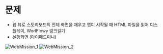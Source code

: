 # 문제 
- 웹 뷰로 스토리보드의 전체 화면을 채우고 앱이 시작될 때 HTML 파일을 읽어 디스플레이, WorlFlowy 링크걸기
- 실행화면 (아이패드미니)

![WebMission_1](https://lh3.googleusercontent.com/ucpxrNcCYaiyj_Cni8ZVECEBCbWM_9LsU1hsJk8Gg725JYhE6layryEiJtX-pP71cTVQLw2idfMyYOrSQZwAVBa6Sr-cEi9wSx_MbBINxqfUNgIWx2Gl052yR_Uq4bpqjBH37g5H_8U_sjY0ViwqrPAc3QuYHaoj8RekRuVuNg9ABkwgKlE69NzJoR8Tqn4OK01Z5EuHfCV2HKUOnp51HskjIJT1t8f2sypRuUa-59mHnjJmwztp61TTkqvJY5xI-fD23C4-8IjjPX0mbZH6xfq5bkDSUxzcS63-tNnOQIPm6jcfr21fVnHQ4LHF-y21k29lsJF_-rGElbD_1PgT5gDanzUH7iXEab_udM8hMlasICKqb7mrWxutqondGvSQGibkhs8zVfi1UC4_01apZkYEa_UL9hdeRnDDk1smPV8Iu6MIavJsoM98sUIsMW2lFW63KySgijaxrcZXEYdsGmF3xAL3Z7F0yt5OFCcfEM0syGBawMjXFlOrkAkc-d45p4eazoGKzAxl09mC-tSA77-Qhf2r4Q9odq_lqZqa21LsxZvYqCQaFR7ZO8XhYa9owL9ivhSlB-YAq1rnt63d538jAePNqsZTfZ6mIC1xe0ta9-w=w888-h1182-no)
![WebMission_2](https://lh3.googleusercontent.com/j6fJ2WqnSnkC0W6YXynr1qFWexZrGTTzjbqw5eOJ4J1v52gmbo8aLtkydw49krFmNvJbrfOeFHSSNJfCxTwJgRF7o8wppdSiTC4Vpv0rcSzN9bf0THJWW5f__Ig0UfGT7xfZiD-20_L7y5A87avUGeVTqtiwuh1lat1rXBcoiUlhM5-Mq9KzHbHKHWednqdtPmNyQmtni5HM-81rFOyz2Sq36-GwNeirYE5yCeTcFw8o9CcdioPNhixEXJ3JuAXl34ij7tYuyPDUzL8Zbb_J6O5Esp2eb0meWi7_u8mLjwHgo9Y_JAf34fNGZoNkxC4zwcuvDDb-81amcjizxiV4Fwb0SnfvpuDgx-1c9xog9CSKhqThGlLIQjOfmYrtgOUkUPhL2LXQYTo8CUajQoZP9fjUg6IsERTH_oWaOqBptUQRJgLs2z1BgZtfX1N6wnRLVaFTm6A2DWeS_32uclVGwRinTD2gE5dWWZsmFNU2FJL2r-wLkZYKsNGmU44mjGBVcgD_x84p36P1UigAJvFCeSVyq9oNpkRfC_kSO-zoeehgaemKhTXD3cEhdJAs_kxvbwSd_R1nzTKlRxhnKKSKDGOK2yVhxuZ4CLultwww72-MCp4=w165-h220-no)
